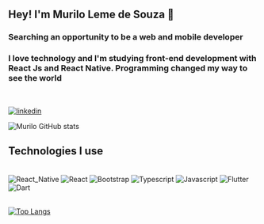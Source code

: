 ## Hey! I'm Murilo Leme de Souza 🤙

### Searching an opportunity to be a web and mobile developer
### I love technology and I'm studying front-end development with React Js and React Native. Programming changed my way to see the world

<br/>

[![linkedin](https://img.shields.io/badge/LinkedIn-0077B5?style=for-the-badge&logo=linkedin&logoColor=white)](https://www.linkedin.com/in/murilo-leme-de-souza/)

![Murilo GitHub stats](https://github-readme-stats.vercel.app/api?username=murilo-souza&show_icons=true&theme=dracula)

## Technologies I use
<div style="display: inline_block"><br/>
   <img align = "center" alt ="React_Native" src="https://img.shields.io/badge/React_Native-20232A?style=for-the-badge&logo=react&logoColor=61DAFB"/>
   <img align = "center" alt ="React" src="https://img.shields.io/badge/React-20232A?style=for-the-badge&logo=react&logoColor=61DAFB"/>
   <img align = "center" alt ="Bootstrap" src="https://img.shields.io/badge/Bootstrap-563D7C?style=for-the-badge&logo=bootstrap&logoColor=white"/>
   <img align = "center" alt ="Typescript" src="https://img.shields.io/badge/TypeScript-007ACC?style=for-the-badge&logo=typescript&logoColor=white"/>
   <img align = "center" alt ="Javascript" src="https://img.shields.io/badge/JavaScript-F7DF1E?style=for-the-badge&logo=javascript&logoColor=black"/>
   
   <img align = "center" alt ="Flutter" src="https://img.shields.io/badge/Flutter-02569B?style=for-the-badge&logo=flutter&logoColor=white"/>
   <img align = "center" alt ="Dart" src="https://img.shields.io/badge/Dart-0175C2?style=for-the-badge&logo=dart&logoColor=white"/>
  
</div>
<br/>

[![Top Langs](https://github-readme-stats.vercel.app/api/top-langs/?username=murilo-souza)](https://github.com/murilo-souza/github-readme-stats)
